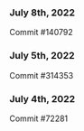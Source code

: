 ### July 8th, 2022

Commit #140792

### July 5th, 2022

Commit #314353


### July 4th, 2022

Commit #72281
